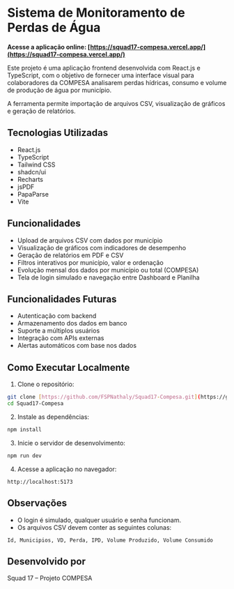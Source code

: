 # Sistema de Monitoramento de Perdas de Água

**Acesse a aplicação online: [https://squad17-compesa.vercel.app/](https://squad17-compesa.vercel.app/)**

Este projeto é uma aplicação frontend desenvolvida com React.js e TypeScript, com o objetivo de fornecer uma interface visual para colaboradores da COMPESA analisarem perdas hídricas, consumo e volume de produção de água por município.

A ferramenta permite importação de arquivos CSV, visualização de gráficos e geração de relatórios.

## Tecnologias Utilizadas

- React.js
- TypeScript
- Tailwind CSS
- shadcn/ui
- Recharts
- jsPDF
- PapaParse
- Vite

## Funcionalidades

- Upload de arquivos CSV com dados por município
- Visualização de gráficos com indicadores de desempenho
- Geração de relatórios em PDF e CSV
- Filtros interativos por município, valor e ordenação
- Evolução mensal dos dados por município ou total (COMPESA)
- Tela de login simulado e navegação entre Dashboard e Planilha

## Funcionalidades Futuras

- Autenticação com backend
- Armazenamento dos dados em banco
- Suporte a múltiplos usuários
- Integração com APIs externas
- Alertas automáticos com base nos dados

## Como Executar Localmente

1. Clone o repositório:

```bash
git clone [https://github.com/FSPNathaly/Squad17-Compesa.git](https://github.com/FSPNathaly/Squad17-Compesa.git)
cd Squad17-Compesa
```

2. Instale as dependências:

```bash
npm install
```

3. Inicie o servidor de desenvolvimento:

```bash
npm run dev
```

4. Acesse a aplicação no navegador:

```
http://localhost:5173
```

## Observações

- O login é simulado, qualquer usuário e senha funcionam.
- Os arquivos CSV devem conter as seguintes colunas:

```
Id, Municipios, VD, Perda, IPD, Volume Produzido, Volume Consumido
```

## Desenvolvido por

Squad 17 – Projeto COMPESA

